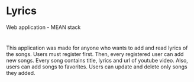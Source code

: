 # Lyrics
Web application - MEAN stack
#
This application was made for anyone who wants to add and read lyrics of the songs. Users must register first. Then, every registered user can add new songs. Every song contains title, lyrics and url of youtube video. Also, users can add songs to favorites. Users can update and delete only songs they added.
